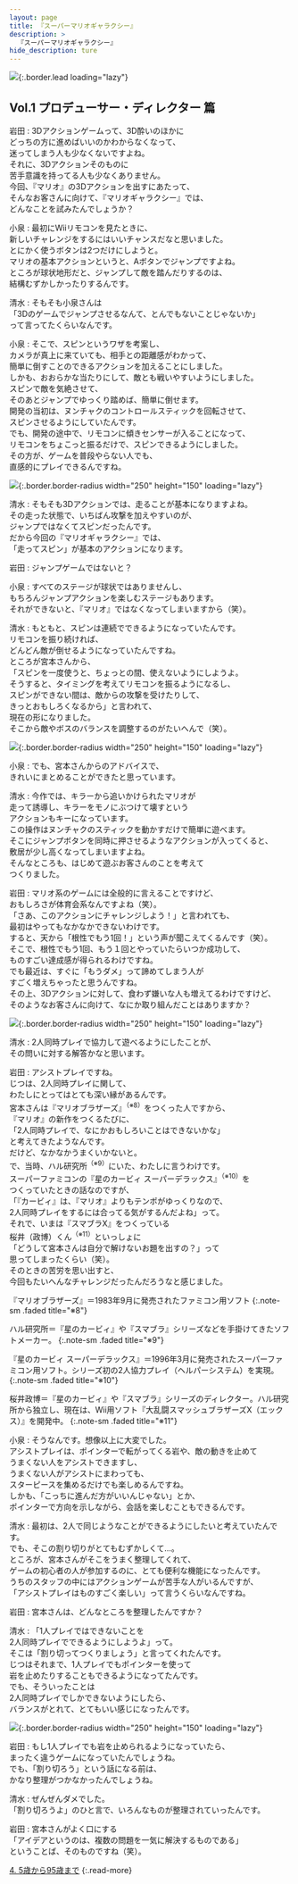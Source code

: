 ```yaml
---
layout: page
title: 『スーパーマリオギャラクシー』
description: >
  『スーパーマリオギャラクシー』
hide_description: ture
---
```


![](/others/interviews/jp/wii/rmgj/vol1/img/mainvisual.jpg){:.border.lead loading="lazy"}

## Vol.1 プロデューサー・ディレクター 篇

岩田
: 3Dアクションゲームって、3D酔いのほかに<br>どっちの方に進めばいいのかわからなくなって、<br>迷ってしまう人も少なくないですよね。<br>それに、3Dアクションそのものに<br>苦手意識を持ってる人も少なくありません。<br>今回、『マリオ』の3Dアクションを出すにあたって、<br>そんなお客さんに向けて、『マリオギャラクシー』では、<br>どんなことを試みたんでしょうか？

小泉
: 最初にWiiリモコンを見たときに、<br>新しいチャレンジをするにはいいチャンスだなと思いました。<br>とにかく使うボタンは2つだけにしようと。<br>マリオの基本アクションというと、Aボタンでジャンプですよね。<br>ところが球状地形だと、ジャンプして敵を踏んだりするのは、<br>結構むずかしかったりするんです。

清水
: そもそも小泉さんは<br>「3Dのゲームでジャンプさせるなんて、とんでもないことじゃないか」<br>って言ってたくらいなんです。

小泉
: そこで、スピンというワザを考案し、<br>カメラが真上に来ていても、相手との距離感がわかって、<br>簡単に倒すことのできるアクションを加えることにしました。<br>しかも、おおらかな当たりにして、敵とも戦いやすいようにしました。<br>スピンで敵を気絶させて、<br>そのあとジャンプでゆっくり踏めば、簡単に倒せます。<br>開発の当初は、ヌンチャクのコントロールスティックを回転させて、<br>スピンさせるようにしていたんです。<br>でも、開発の途中で、リモコンに傾きセンサーが入ることになって、<br>リモコンをちょこっと振るだけで、スピンできるようにしました。<br>その方が、ゲームを普段やらない人でも、<br>直感的にプレイできるんですね。

![](/others/interviews/jp/wii/rmgj/vol1/img/photo8.jpg){:.border.border-radius width="250" height="150" loading="lazy"}

清水
: そもそも3Dアクションでは、走ることが基本になりますよね。<br>その走った状態で、いちばん攻撃を加えやすいのが、<br>ジャンプではなくてスピンだったんです。<br>だから今回の『マリオギャラクシー』では、<br>「走ってスピン」が基本のアクションになります。

岩田
: ジャンプゲームではないと？

小泉
: すべてのステージが球状ではありませんし、<br>もちろんジャンプアクションを楽しむステージもあります。<br>それができないと、『マリオ』ではなくなってしまいますから（笑）。

清水
: もともと、スピンは連続でできるようになっていたんです。<br>リモコンを振り続ければ、<br>どんどん敵が倒せるようになっていたんですね。<br>ところが宮本さんから、<br>「スピンを一度使うと、ちょっとの間、使えないようにしようよ。<br>そうすると、タイミングを考えてリモコンを振るようになるし、<br>スピンができない間は、敵からの攻撃を受けたりして、<br>きっとおもしろくなるから」と言われて、<br>現在の形になりました。<br>そこから敵やボスのバランスを調整するのがたいへんで（笑）。

![](/others/interviews/jp/wii/rmgj/vol1/img/photo9.jpg){:.border.border-radius width="250" height="150" loading="lazy"}

小泉
: でも、宮本さんからのアドバイスで、<br>きれいにまとめることができたと思っています。

清水
: 今作では、キラーから追いかけられたマリオが<br>走って誘導し、キラーをモノにぶつけて壊すという<br>アクションもキーになっています。<br>この操作はヌンチャクのスティックを動かすだけで簡単に遊べます。<br>そこにジャンプボタンを同時に押させるようなアクションが入ってくると、<br>敷居が少し高くなってしまいますよね。<br>そんなところも、はじめて遊ぶお客さんのことを考えて<br>つくりました。

岩田
: マリオ系のゲームには全般的に言えることですけど、<br>おもしろさが体育会系なんですよね（笑）。<br>「さあ、このアクションにチャレンジしよう！」と言われても、<br>最初はやってもなかなかできないわけです。<br>すると、天から「根性でもう1回！」という声が聞こえてくるんです（笑）。<br>そこで、根性でもう1回、もう１回とやっていたらいつか成功して、<br>ものすごい達成感が得られるわけですね。<br>でも最近は、すぐに「もうダメ」って諦めてしまう人が<br>すごく増えちゃったと思うんですね。<br>その上、3Dアクションに対して、食わず嫌いな人も増えてるわけですけど、<br>そのようなお客さんに向けて、なにか取り組んだことはありますか？

![](/others/interviews/jp/wii/rmgj/vol1/img/photo10.jpg){:.border.border-radius width="250" height="150" loading="lazy"}

清水
: 2人同時プレイで協力して遊べるようにしたことが、<br>その問いに対する解答かなと思います。

岩田
: アシストプレイですね。<br>じつは、2人同時プレイに関して、<br>わたしにとってはとても深い縁があるんです。<br>宮本さんは『マリオブラザーズ』<sup>（※8）</sup>をつくった人ですから、<br>『マリオ』の新作をつくるたびに、<br>「2人同時プレイで、なにかおもしろいことはできないかな」<br>と考えてきたようなんです。<br>だけど、なかなかうまくいかないと。<br>で、当時、ハル研究所<sup>（※9）</sup>にいた、わたしに言うわけです。<br>スーパーファミコンの『星のカービィ スーパーデラックス』<sup>（※10）</sup>を<br>つくっていたときの話なのですが、<br>「『カービィ』は、『マリオ』よりもテンポがゆっくりなので、<br>2人同時プレイをするには合ってる気がするんだよね」って。<br>それで、いまは『スマブラX』をつくっている<br>桜井（政博）くん<sup>（※11）</sup>といっしょに<br>「どうして宮本さんは自分で解けないお題を出すの？」って<br>思ってしまったくらい（笑）。<br>そのときの苦労を思い出すと、<br>今回もたいへんなチャレンジだったんだろうなと感じました。

『マリオブラザーズ』＝1983年9月に発売されたファミコン用ソフト
{:.note-sm .faded title="※8"}

ハル研究所＝『星のカービィ』や『スマブラ』シリーズなどを手掛けてきたソフトメーカー。
{:.note-sm .faded title="※9"}

『星のカービィ スーパーデラックス』＝1996年3月に発売されたスーパーファミコン用ソフト。シリーズ初の2人協力プレイ（ヘルパーシステム）を実現。
{:.note-sm .faded title="※10"}

桜井政博＝『星のカービィ』や『スマブラ』シリーズのディレクター。ハル研究所から独立し、現在は、Wii用ソフト『大乱闘スマッシュブラザーズX（エックス）』を開発中。
{:.note-sm .faded title="※11"}

小泉
: そうなんです。想像以上に大変でした。<br>アシストプレイは、ポインターで転がってくる岩や、敵の動きを止めて<br>うまくない人をアシストできますし、<br>うまくない人がアシストにまわっても、<br>スターピースを集めるだけでも楽しめるんですね。<br>しかも、「こっちに進んだ方がいいんじゃない」とか、<br>ポインターで方向を示しながら、会話を楽しむこともできるんです。

清水
: 最初は、2人で同じようなことができるようにしたいと考えていたんです。<br>でも、そこの割り切りがとてもむずかしくて…。<br>ところが、宮本さんがそこをうまく整理してくれて、<br>ゲームの初心者の人が参加するのに、とても便利な機能になったんです。<br>うちのスタッフの中にはアクションゲームが苦手な人がいるんですが、<br>「アシストプレイはものすごく楽しい」って言うくらいなんですね。

岩田
: 宮本さんは、どんなところを整理したんですか？

清水
: 「1人プレイではできないことを<br>2人同時プレイでできるようにしようよ」って。<br>そこは「割り切ってつくりましょう」と言ってくれたんです。<br>じつはそれまで、1人プレイでもポインターを使って<br>岩を止めたりすることもできるようになってたんです。<br>でも、そういったことは<br>2人同時プレイでしかできないようにしたら、<br>バランスがとれて、とてもいい感じになったんです。

![](/others/interviews/jp/wii/rmgj/vol1/img/photo11.jpg){:.border.border-radius width="250" height="150" loading="lazy"}

岩田
: もし1人プレイでも岩を止められるようになっていたら、<br>まったく違うゲームになっていたんでしょうね。<br>でも、「割り切ろう」という話になる前は、<br>かなり整理がつかなかったんでしょうね。

清水
: ぜんぜんダメでした。<br>「割り切ろうよ」のひと言で、いろんなものが整理されていったんです。

岩田
: 宮本さんがよく口にする<br>「アイデアというのは、複数の問題を一気に解決するものである」<br>ということば、そのものですね（笑）。

[4. 5歳から95歳まで](4.md)
{:.read-more}

